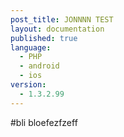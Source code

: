 ```yaml
---
post_title: JONNNN TEST
layout: documentation
published: true
language:
  - PHP
  - android
  - ios
version:
  - 1.3.2.99
---
```



#bli bloefezfzeff
